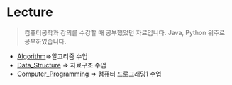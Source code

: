 # Lecture 

> 컴퓨터공학과 강의를 수강할 때 공부했었던 자료입니다. Java, Python 위주로 공부하였습니다.

* [Algorithm](./Algorithm)=>알고리즘 수업
* [Data_Structure](./Data_Structure) => 자료구조 수업
* [Computer_Programming](./Computer_Programming) => 컴퓨터 프로그래밍1 수업
